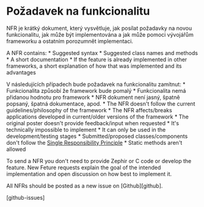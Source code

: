 # Požadavek na funkcionalitu

NFR je krátký dokument, který vysvětluje, jak posílat požadavky na novou funkcionalitu, jak může být implementována a jak může pomoci vývojářům frameworku a ostatním porozumnět implementaci.

A NFR contains: * Suggested syntax * Suggested class names and methods * A short documentation * If the feature is already implemented in other frameworks, a short explanation of how that was implemented and its advantages

V následujících případech bude požadavek na funkcionalitu zamítnut: * Funkcionalita způsobí že framework bude pomalý * Funkcionalita nemá přidanou hodnotu pro framework * NFR dokument není jasný, špatně popsaný, špatná dokumentace, apod. * The NFR doesn't follow the current guidelines/philosophy of the framework * The NFR affects/breaks applications developed in current/older versions of the framework * The original poster doesn't provide feedback/input when requested * It's technically impossible to implement * It can only be used in the development/testing stages * Submitted/proposed classes/components don't follow the [Single Responsibility Principle](http://en.wikipedia.org/wiki/Single_responsibility_principle) * Static methods aren't allowed

To send a NFR you don't need to provide Zephir or C code or develop the feature. New Feture requests explain the goal of the intended implementation and open discussion on how best to implement it.

All NFRs should be posted as a new issue on \[Github\]\[github\].

[github-issues]